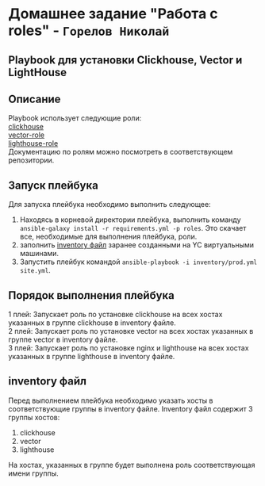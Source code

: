 # Домашнее задание "Работа с roles" - `Горелов Николай`

## Playbook для установки Clickhouse, Vector и LightHouse
## Описание
Playbook использует следующие роли:  
[clickhouse](https://github.com/AlexeySetevoi/ansible-clickhouse)  
[vector-role](https://github.com/gorelovniko/vector-role)  
[lighthouse-role](https://github.com/gorelovniko/lighthouse-role)  
Документацию по ролям можно посмотреть в соответствующем репозитории.

## Запуск плейбука
Для запуска плейбука необходимо выполнить следующее:
1. Находясь в корневой директории плейбука, выполнить команду ```ansible-galaxy install -r requirements.yml -p roles```. Это скачает все, необходимые для выполнения плейбука, роли.
2. заполнить [inventory файл](./inventory/prod.yml) заранее созданными  на YC виртуальными машинами.
3. Запустить плейбук командой ```ansible-playbook -i inventory/prod.yml site.yml```.

## Порядок выполнения плейбука
1 плей: Запускает роль по установке сlickhouse на всех хостах указанных в группе clickhouse в inventory файле.  
2 плей: Запускает роль по установке vector на всех хостах указанных в группе vector в inventory файле.  
3 плей: Запускает роль по установке nginx и lighthouse на всех хостах указанных в группе lighthouse в inventory файле.

## inventory файл
Перед выполнением плейбука необходимо указать хосты в соответствующие группы в inventory файле.
Inventory файл содержит 3 группы хостов:
1. clickhouse
2. vector
3. lighthouse

На хостах, указанных в группе будет выполнена роль соответствующая имени группы.